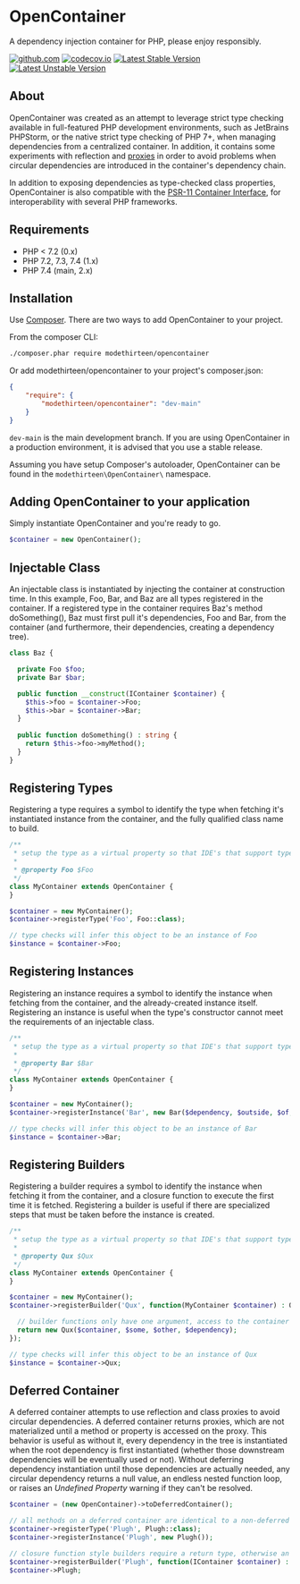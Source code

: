 # OpenContainer

A dependency injection container for PHP, please enjoy responsibly.

[![github.com](https://github.com/modethirteen/OpenContainer/workflows/build/badge.svg)](https://github.com/modethirteen/OpenContainer/actions?query=workflow%3Abuild)
[![codecov.io](https://codecov.io/github/modethirteen/OpenContainer/coverage.svg?branch=main)](https://codecov.io/github/modethirteen/OpenContainer?branch=main)
[![Latest Stable Version](https://poser.pugx.org/modethirteen/opencontainer/version.svg)](https://packagist.org/packages/modethirteen/opencontainer)
[![Latest Unstable Version](https://poser.pugx.org/modethirteen/opencontainer/v/unstable)](https://packagist.org/packages/modethirteen/opencontainer)

## About

OpenContainer was created as an attempt to leverage strict type checking available in full-featured PHP development environments, such as JetBrains PHPStorm, or the native strict type checking of PHP 7+, when managing dependencies from a centralized container. In addition, it contains some experiments with reflection and [proxies](https://github.com/Ocramius/ProxyManager) in order to avoid problems when circular dependencies are introduced in the container's dependency chain.

In addition to exposing dependencies as type-checked class properties, OpenContainer is also compatible with the [PSR-11 Container Interface](https://www.php-fig.org/psr/psr-11), for interoperability with several PHP frameworks.

## Requirements

* PHP < 7.2 (0.x)
* PHP 7.2, 7.3, 7.4 (1.x)
* PHP 7.4 (main, 2.x)

## Installation

Use [Composer](https://getcomposer.org/). There are two ways to add OpenContainer to your project.

From the composer CLI:

```sh
./composer.phar require modethirteen/opencontainer
```

Or add modethirteen/opencontainer to your project's composer.json:

```json
{
    "require": {
        "modethirteen/opencontainer": "dev-main"
    }
}
```

`dev-main` is the main development branch. If you are using OpenContainer in a production environment, it is advised that you use a stable release.

Assuming you have setup Composer's autoloader, OpenContainer can be found in the `modethirteen\OpenContainer\` namespace.

## Adding OpenContainer to your application

Simply instantiate OpenContainer and you're ready to go.

```php
$container = new OpenContainer();
```

## Injectable Class

An injectable class is instantiated by injecting the container at construction time. In this example, Foo, Bar, and Baz are all types registered in the container. If a registered type in the container requires Baz's method doSomething(), Baz must first pull it's dependencies, Foo and Bar, from the container (and furthermore, their dependencies, creating a dependency tree).

```php
class Baz {

  private Foo $foo;
  private Bar $bar;

  public function __construct(IContainer $container) {
    $this->foo = $container->Foo;
    $this->bar = $container->Bar;
  }
  
  public function doSomething() : string {
    return $this->foo->myMethod();
  }
}
```

## Registering Types

Registering a type requires a symbol to identify the type when fetching it's instantiated instance from the container, and the fully qualified class name to build.

```php
/**
 * setup the type as a virtual property so that IDE's that support type checking can take advantage
 *
 * @property Foo $Foo
 */
class MyContainer extends OpenContainer {
}

$container = new MyContainer();
$container->registerType('Foo', Foo::class);

// type checks will infer this object to be an instance of Foo
$instance = $container->Foo;
```

## Registering Instances

Registering an instance requires a symbol to identify the instance when fetching from the container, and the already-created instance itself. Registering an instance is useful when the type's constructor cannot meet the requirements of an injectable class.

```php
/**
 * setup the type as a virtual property so that IDE's that support type checking can take advantage
 *
 * @property Bar $Bar
 */
class MyContainer extends OpenContainer {
}

$container = new MyContainer();
$container->registerInstance('Bar', new Bar($dependency, $outside, $of, $container));

// type checks will infer this object to be an instance of Bar
$instance = $container->Bar;
```

## Registering Builders

Registering a builder requires a symbol to identify the instance when fetching it from the container, and a closure function to execute the first time it is fetched. Registering a builder is useful if there are specialized steps that must be taken before the instance is created.

```php
/**
 * setup the type as a virtual property so that IDE's that support type checking can take advantage
 *
 * @property Qux $Qux
 */
class MyContainer extends OpenContainer {
}

$container = new MyContainer();
$container->registerBuilder('Qux', function(MyContainer $container) : Qux {

  // builder functions only have one argument, access to the container itself
  return new Qux($container, $some, $other, $dependency);
});

// type checks will infer this object to be an instance of Qux
$instance = $container->Qux;
```

## Deferred Container

A deferred container attempts to use reflection and class proxies to avoid circular dependencies. A deferred container returns proxies, which are not materialized until a method or property is accessed on the proxy. This behavior is useful as without it, every dependency in the tree is instantiated when the root dependency is first instantiated (whether those downstream dependencies will be eventually used or not). Without deferring dependency instantiation until those dependencies are actually needed, any circular dependency returns a null value, an endless nested function loop, or raises an _Undefined Property_ warning if they can't be resolved.

```php
$container = (new OpenContainer)->toDeferredContainer();

// all methods on a deferred container are identical to a non-deferred container
$container->registerType('Plugh', Plugh::class);
$container->registerInstance('Plugh', new Plugh());

// closure function style builders require a return type, otherwise an OpenContainerCannotBuildDeferredInstanceException will be thrown 
$container->registerBuilder('Plugh', function(IContainer $container) : Plugh { ... });
$container->Plugh;
```
